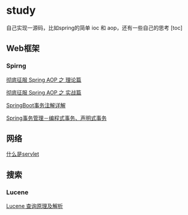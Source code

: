 # study
自己实现一源码，比如spring的简单 ioc 和 aop，还有一些自己的思考
[toc]

## Web框架
### Spirng
[彻底征服 Spring AOP 之 理论篇](https://segmentfault.com/a/1190000007469968)

[彻底征服 Spring AOP 之 实战篇](https://segmentfault.com/a/1190000007469982)

[SpringBoot事务注解详解](https://www.jianshu.com/p/cddeca2c9245)

[Spring事务管理－编程式事务、声明式事务](https://blog.csdn.net/xktxoo/article/details/77919508)

## 网络
[什么是servlet](https://blog.csdn.net/skyejy/article/details/78310549)

## 搜索
### Lucene
[Lucene 查询原理及解析](https://www.infoq.cn/article/ejEG02VRoeGVaLw4j_LL)
